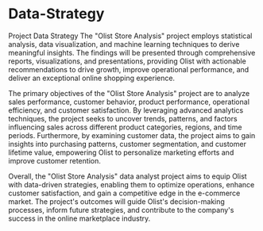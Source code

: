 # Data-Strategy
Project Data Strategy
The "Olist Store Analysis" project employs statistical analysis, data visualization, and machine learning techniques to derive meaningful insights. The findings will be presented through comprehensive reports, visualizations, and presentations, providing Olist with actionable recommendations to drive growth, improve operational performance, and deliver an exceptional online shopping experience.

The primary objectives of the "Olist Store Analysis" project are to analyze sales performance, customer behavior, product performance, operational efficiency, and customer satisfaction. By leveraging advanced analytics techniques, the project seeks to uncover trends, patterns, and factors influencing sales across different product categories, regions, and time periods. Furthermore, by examining customer data, the project aims to gain insights into purchasing patterns, customer segmentation, and customer lifetime value, empowering Olist to personalize marketing efforts and improve customer retention.

Overall, the "Olist Store Analysis" data analyst project aims to equip Olist with data-driven strategies, enabling them to optimize operations, enhance customer satisfaction, and gain a competitive edge in the e-commerce market. The project's outcomes will guide Olist's decision-making processes, inform future strategies, and contribute to the company's success in the online marketplace industry.
